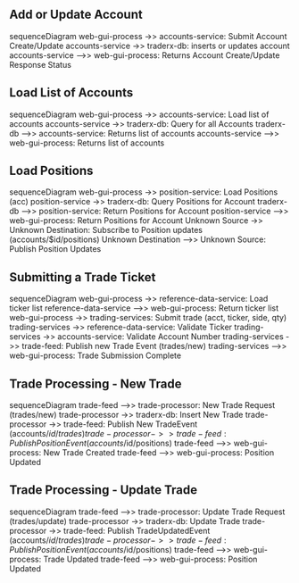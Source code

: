 ## Add or Update Account

sequenceDiagram
        web-gui-process ->> accounts-service: Submit Account Create/Update
        accounts-service ->> traderx-db: inserts or updates account
        accounts-service -->> web-gui-process: Returns Account Create/Update Response Status


## Load List of Accounts

sequenceDiagram
        web-gui-process ->> accounts-service: Load list of accounts
        accounts-service ->> traderx-db: Query for all Accounts
        traderx-db -->> accounts-service: Returns list of accounts
        accounts-service -->> web-gui-process: Returns list of accounts


## Load Positions

sequenceDiagram
        web-gui-process ->> position-service: Load Positions (acc)
        position-service ->> traderx-db: Query Positions for Account
        traderx-db -->> position-service: Return Positions for Account
        position-service -->> web-gui-process: Return Positions for Account
        Unknown Source ->> Unknown Destination: Subscribe to Position updates (accounts/$id/positions)
        Unknown Destination -->> Unknown Source: Publish Position Updates


## Submitting a Trade Ticket

sequenceDiagram
        web-gui-process ->> reference-data-service: Load ticker list
        reference-data-service -->> web-gui-process: Return ticker list
        web-gui-process ->> trading-services: Submit trade (acct, ticker, side, qty)
        trading-services ->> reference-data-service: Validate Ticker
        trading-services ->> accounts-service: Validate Account Number
        trading-services ->> trade-feed: Publish new Trade Event (trades/new)
        trading-services -->> web-gui-process: Trade Submission Complete


## Trade Processing - New Trade

sequenceDiagram
        trade-feed -->> trade-processor: New Trade Request (trades/new)
        trade-processor ->> traderx-db: Insert New Trade
        trade-processor ->> trade-feed: Publish New TradeEvent (accounts/$id/trades)
        trade-processor ->> trade-feed: Publish PositionEvent (accounts/$id/positions)
        trade-feed -->> web-gui-process: New Trade Created
        trade-feed -->> web-gui-process: Position Updated


## Trade Processing - Update Trade

sequenceDiagram
        trade-feed -->> trade-processor: Update Trade Request (trades/update)
        trade-processor ->> traderx-db: Update Trade
        trade-processor ->> trade-feed: Publish TradeUpdatedEvent (accounts/$id/trades)
        trade-processor ->> trade-feed: Publish PositionEvent (accounts/$id/positions)
        trade-feed -->> web-gui-process: Trade Updated
        trade-feed -->> web-gui-process: Position Updated
